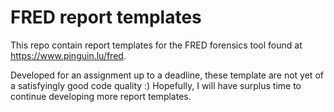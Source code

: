 # FRED report templates
This repo contain report templates for the FRED forensics tool found at https://www.pinguin.lu/fred.

Developed for an assignment up to a deadline, these template are not yet of a satisfyingly good code quality :)
Hopefully, I will have surplus time to continue developing more report templates.

